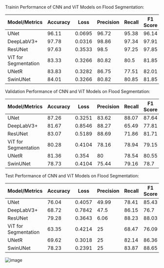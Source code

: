 Trainin Performance of CNN and ViT Models on Flood Segmentation:

Model/Metrics           |   Accuracy     |      Loss	   |      Precision  |	  Recall   |	  F1 Score  |    MeanIoU   |   Dice coefficient	 |
------------------------|----------------|---------------|-----------------|-------------|--------------|--------------|---------------------|
UNet	                  |      96.11	   |    0.0695     |      	96.72	   |   95.38     |	   96.14	  |     49.99	   |       94.14         |
DeepLabV3+	            |      97.78     |    0.0316	   |       98.86     |	 97.34	   |    97.91	    |     47.52	   |      97.27          |
ResUNet	                |      97.63     |	  0.3533     |	     98.5      |	 97.25     |	  97.85     |	    35.33    |	    97.01          |
ViT for Segmentation	  |      83.33     |	  0.3266     |	    80.82      |	  80.5     | 	  81.85     |	    25       |	    70.64          |
UNetR	                  |      83.83     |	  0.3282     |  	  86.75	     |    77.51	   |    82.01     |	    25	     |      72.79          |
SwinUNet	              |      84.01     |  	0.3266	   |      80.82	     |    80.85	   |    81.85	    |      25	     |      73.2           |


Validation Performance of CNN and ViT Models on Flood Segmentation:

Model/Metrics           |   Accuracy     |      Loss	   |      Precision  |	  Recall   |	  F1 Score  |    MeanIoU |   Dice coefficient	|
------------------------|----------------|---------------|-----------------|-------------|--------------|------------|--------------------|
UNet	                  |    87.26       |   	0.3251     |  	83.62        |    	88.07  |	87.64       |	  88.07	   |      81.18         |
DeepLabV3+	            |    81.67       |  	0.8546     | 	  88.27        |     	65.49  |  77.81       |  	47.51    |    	70.75         |
ResUNet	                |    83.07       |  	0.5189     |	  88.69        |	    71.86  |	81.71	      |   36.05    |	    77.12         |
ViT for Segmentation	  |    80.28       |  	0.4104     |	  78.16        |    	78.94  | 	79.15       |	    25	   |      71.02         |
UNetR	                  |    81.36       | 	  0.354	     |    80           | 	    78.54  |	80.55       |	    25	   |      71.92         |
SwinUNet	              |    78.73       | 	  0.4104     | 	  75.44        |    	79.16  | 	78.7        |	    25	   |      78.7          |



Test Performance of CNN and ViT Models on Flood Segmentation:

Model/Metrics           |   Accuracy     |      Loss	   |      Precision  |	  Recall   |	  F1 Score  |    MeanIoU |   Dice coefficient	|
------------------------|----------------|---------------|-----------------|-------------|--------------|------------|--------------------|
UNet	                  |   76.04	       |     0.4057	   |     49.99	     |    78.41	   |   85.43	    |    86.71   |     85.88	        |
DeepLabV3+	            |   68.72	       |     0.7842	   |     47.5	       |    86.15	   |   76.7	      |    86.15   |     83.98	        |
ResUNet	                |   79.28	       |     0.3643	   |     6.06	       |    88.23	   |   88.03      |	   82.2    |     89.04          |
ViT for Segmentation	  |   63.35	       |     0.4214    |	    25	       |    68.47	   |   76.09	    |    80.26   |     78.83          |	
UNetR	                  |   69.62	       |     0.3018	   |      25	       |    82.14	   |   86.36	    |    84.81	 |     87.27	        |
SwinUNet	              |   78.23	       |     0.2391	   |       25	       |    83.87	   |   88.65	    |    88.94   |     89.11          |	



![image](https://github.com/user-attachments/assets/66920cb5-e896-4a50-a9f0-bad04786bebc)
